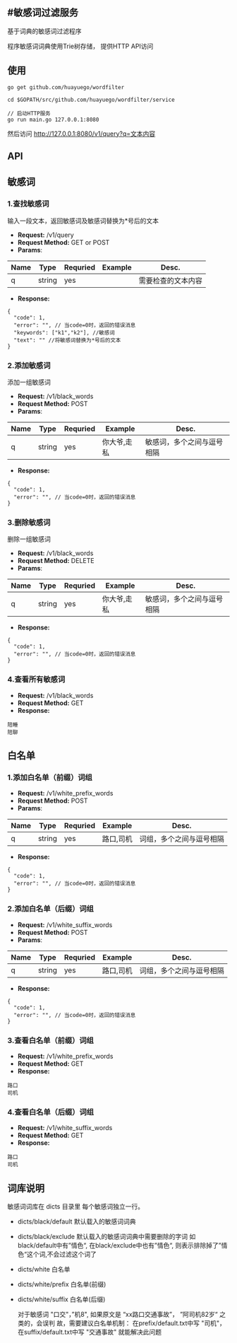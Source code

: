 #敏感词过滤服务
---

基于词典的敏感词过滤程序

程序敏感词词典使用Trie树存储， 提供HTTP API访问

## 使用

```
go get github.com/huayuego/wordfilter

cd $GOPATH/src/github.com/huayuego/wordfilter/service

// 启动HTTP服务
go run main.go 127.0.0.1:8080
```

然后访问 http://127.0.0.1:8080/v1/query?q=文本内容

## API

## 敏感词

### 1.查找敏感词
输入一段文本，返回敏感词及敏感词替换为*号后的文本

* **Request:**  /v1/query
* **Request Method:** GET or POST 
* **Params**:

| Name | Type | Requried | Example | Desc. |
| ---- | ---- | -------- | ------- | ----- |
| q | string | yes | | 需要检查的文本内容 |

*  **Response:**
```
{
  "code": 1,
  "error": "", // 当code=0时，返回的错误消息
  "keywords": ["k1","k2"], //敏感词
  "text": "" //将敏感词替换为*号后的文本
}
```

### 2.添加敏感词

添加一组敏感词

* **Request:**  /v1/black_words 
* **Request Method:** POST 
* **Params**:

| Name | Type | Requried | Example | Desc. |
| ---- | ---- | -------- | ------- | ----- |
| q    | string | yes  | 你大爷,走私 | 敏感词，多个之间与逗号相隔 |

*  **Response:**
```
{
  "code": 1,
  "error": "", // 当code=0时，返回的错误消息
}
```

### 3.删除敏感词

删除一组敏感词

* **Request:**  /v1/black_words 
* **Request Method:** DELETE 
* **Params**:

| Name | Type | Requried | Example | Desc. |
| ---- | ---- | -------- | ------- | ----- |
| q    | string | yes  | 你大爷,走私 | 敏感词，多个之间与逗号相隔 |

*  **Response:**
```
{
  "code": 1,
  "error": "", // 当code=0时，返回的错误消息
}
```

### 4.查看所有敏感词

* **Request:**  /v1/black_words 
* **Request Method:** GET
* **Response:**
```
陪睡
陪聊
```

## 白名单

### 1.添加白名单（前缀）词组

* **Request:**  /v1/white_prefix_words
* **Request Method:** POST 
* **Params**:

| Name | Type | Requried | Example | Desc. |
| ---- | ---- | -------- | ------- | ----- |
| q    | string | yes  | 路口,司机 | 词组，多个之间与逗号相隔 |

*  **Response:**
```
{
  "code": 1,
  "error": "", // 当code=0时，返回的错误消息
}
```

### 2.添加白名单（后缀）词组

* **Request:**  /v1/white_suffix_words 
* **Request Method:** POST 
* **Params**:

| Name | Type | Requried | Example | Desc. |
| ---- | ---- | -------- | ------- | ----- |
| q    | string | yes  | 路口,司机 | 词组，多个之间与逗号相隔 |

*  **Response:**
```
{
  "code": 1,
  "error": "", // 当code=0时，返回的错误消息
}
```

### 3.查看白名单（前缀）词组

* **Request:**  /v1/white_prefix_words 
* **Request Method:** GET
* **Response:**
```
路口
司机
```

### 4.查看白名单（后缀）词组

* **Request:**  /v1/white_suffix_words 
* **Request Method:** GET
* **Response:**
```
路口
司机
```

## 词库说明
敏感词词库在 dicts 目录里
每个敏感词独立一行。

- dicts/black/default 默认载入的敏感词词典

- dicts/black/exclude 默认载入的敏感词词典中需要删除的字词
  如black/default中有”情色“, 在black/exclude中也有”情色“, 则表示排除掉了”情色“这个词,不会过滤这个词了

- dicts/white 白名单
- dicts/white/prefix 白名单(前缀)
- dicts/white/suffix 白名单(后缀)

  对于敏感词 "口交"，”机8", 如果原文是 “xx路口交通事故”， ”阿司机82岁“ 之类的，会误判
  故，需要建议白名单机制：
  在prefix/default.txt中写  "司机"，
  在suffix/default.txt中写  "交通事故"
  就能解决此问题

